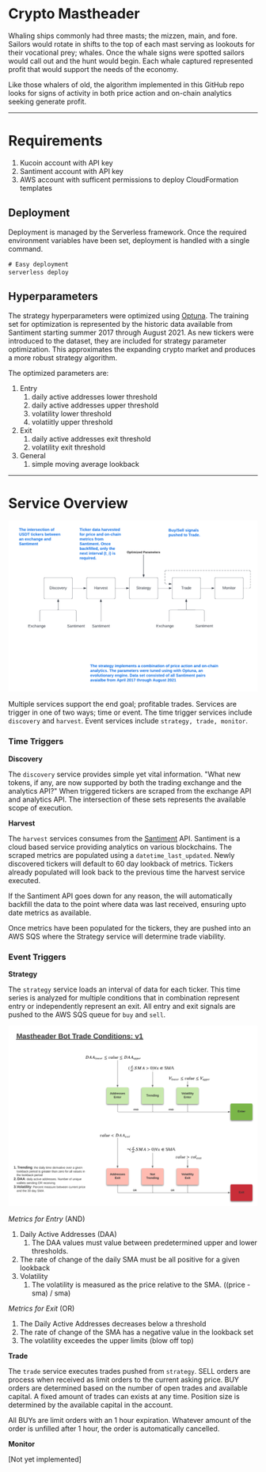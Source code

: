 # Crypto Mastheader


Whaling ships commonly had three masts; the mizzen, main, and fore. 
Sailors would rotate in shifts to the top of each mast serving as lookouts for their
vocational prey; whales. Once the whale signs were spotted sailors would call out and the hunt
would begin. Each whale captured represented profit that would support the needs of the economy.


Like those whalers of old, the algorithm implemented in this GitHub repo looks for signs of activity in both
price action and on-chain analytics seeking generate profit.

---
# Requirements
1. Kucoin account with API key
2. Santiment account with API key
3. AWS account with sufficent permissions to deploy CloudFormation templates

## Deployment
Deployment is managed by the Serverless framework. Once the required environment variables
have been set, deployment is handled with a single command. 
```shell
# Easy deployment
serverless deploy
```

## Hyperparameters
The strategy hyperparameters were optimized using [Optuna](https://optuna.org/). The training set for optimization is 
represented by the historic data available from Santiment starting summer 2017 through August 2021. As new tickers were
introduced to the dataset, they are included for strategy parameter optimization. This approximates the expanding crypto
market and produces a more robust strategy algorithm.

The optimized parameters are:
1. Entry
   1. daily active addresses lower threshold
   2. daily active addresses upper threshold
   4. volatility lower threshold
   5. volatiitly upper threshold
2. Exit
   1. daily active addresses exit threshold
   2. volatility exit threshold 
3. General
   1. simple moving average lookback

---
# Service Overview
![](./static/images/mastheader.png)

Multiple services support the end goal; profitable trades. Services are trigger in one of two ways; time or event.
The time trigger services include `discovery` and `harvest`. Event services include `strategy, trade, monitor`.

### Time Triggers



**Discovery** 

The `discovery` service provides simple yet vital information. "What new tokens, if any, are now supported by both the trading exchange and the analytics API?"
When triggered tickers are scraped from the exchange API and analytics API. The intersection of these sets represents
the available scope of execution.


**Harvest**

The `harvest` services consumes from the [Santiment](https://santiment.net/) API. Santiment is a cloud based service 
providing analytics on various blockchains. The scraped metrics are populated using a `datetime_last_updated`. 
Newly discovered tickers will default to 60 day lookback of metrics. Tickers already populated will look back to the 
previous time the harvest service executed.

If the Santiment API goes down for any reason, the will automatically backfill the data to the point where data was last
received, ensuring upto date metrics as available.

Once metrics have been populated for the tickers, they are pushed into an AWS SQS where the Strategy service will
determine trade viability.


### Event Triggers

**Strategy**


The `strategy` service loads an interval of data for each ticker. This time series is analyzed for multiple conditions
that in combination represent entry or independently represent an exit. All entry and exit signals are pushed to the 
AWS SQS queue for `buy` and `sell`.

![](./static/images/mastheader_trade.png)

_Metrics for Entry_  (AND)
1. Daily Active Addresses (DAA)
   1. The DAA values must value between predetermined upper and lower thresholds.
2. The rate of change of the daily SMA must be all positive for a given lookback
3. Volatility
   1. The volatility is measured as the price relative to the SMA. ((price - sma) / sma)

_Metrics for Exit_ (OR)
1. The Daily Active Addresses decreases below a threshold
2. The rate of change of the SMA has a negative value in the lookback set
3. The volatility exceedes the upper limits (blow off top)


**Trade**

The `trade` service executes trades pushed from `strategy`. SELL orders are process when received
as limit orders to the current asking price. BUY orders are determined based on the number of open trades and available
capital. A fixed amount of trades can exists at any time. Position size is determined by the available capital 
in the account. 

All BUYs are limit orders with an 1 hour expiration. Whatever amount of the order is unfilled after 1 hour, the order
is automatically cancelled.



**Monitor**

[Not yet implemented]



